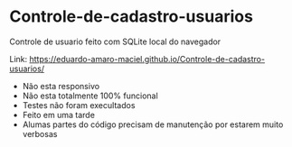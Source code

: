 # Controle-de-cadastro-usuarios

Controle de usuario feito com SQLite local do navegador

Link: https://eduardo-amaro-maciel.github.io/Controle-de-cadastro-usuarios/

- Não esta responsivo 
- Não esta totalmente 100% funcional
- Testes não foram execultados
- Feito em uma tarde
- Alumas partes do código precisam de manutenção por estarem muito verbosas
